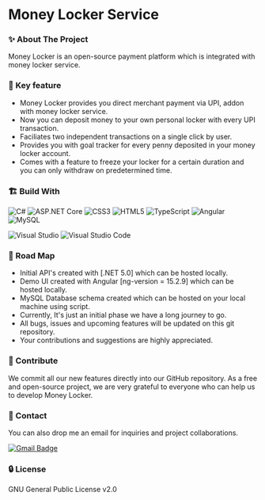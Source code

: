 Money Locker Service
====================

### ✨ About The Project ###

Money Locker is an open-source payment platform which is integrated with money locker service.

### 🔑 Key feature ###

- Money Locker provides you direct merchant payment via UPI, addon with money locker service.
- Now you can deposit money to your own personal locker with every UPI transaction.
- Faciliates two independent transactions on a single click by user.
- Provides you with goal tracker for every penny deposited in your money locker account.
- Comes with a feature to freeze your locker for a certain duration and you can only withdraw on predetermined time.
 
### 🏗️ Build With ###

![C#](https://img.shields.io/badge/-C%23-000?logo=c-sharp)
![ASP.NET Core](https://img.shields.io/badge/-ASP.NET%20Core-000?logo=.net)
![CSS3](https://img.shields.io/badge/-CSS3-000?&logo=CSS3)
![HTML5](https://img.shields.io/badge/-HTML5-000?&logo=HTML5)
![TypeScript](https://img.shields.io/badge/-TypeScript-000?&logo=TypeScript)
![Angular](https://img.shields.io/badge/-Angular-000?logo=Angular)
![MySQL](https://img.shields.io/badge/-MySQL-000?&logo=MySQL)

![Visual Studio](https://img.shields.io/badge/-Visual%20Studio-000?&logo=visual-studio)
![Visual Studio Code](https://img.shields.io/badge/-Visual%20Studio%20Code-000?&logo=visual-studio-code)

### 🚀 Road Map ###

- Initial API's created with [.NET 5.0]  which can be hosted locally.
- Demo UI created with Angular [ng-version = 15.2.9] which can be hosted locally.
- MySQL Database schema created which can be hosted on your local machine using script.
- Currently, It's just an initial phase we have a long journey to go.
- All bugs, issues and upcoming features will be updated on this git repository. 
- Your contributions and suggestions are highly appreciated.

### 🤝 Contribute ###

We commit all our new features directly into our GitHub repository. As a free and open-source project, we are very grateful to everyone who can help us to develop Money Locker.

### 📧 Contact ###

You can also drop me an email for inquiries and project collaborations.

[![Gmail Badge](https://img.shields.io/badge/-dreamerrajat11@gmail.com-FF0000?style=flat-square&logo=Gmail&logoColor=white&link=mailto:dreamerrajat11@gmail.com)](mailto:dreamerrajat11@gmail.com)

### 🔒 License ###
GNU General Public License v2.0
